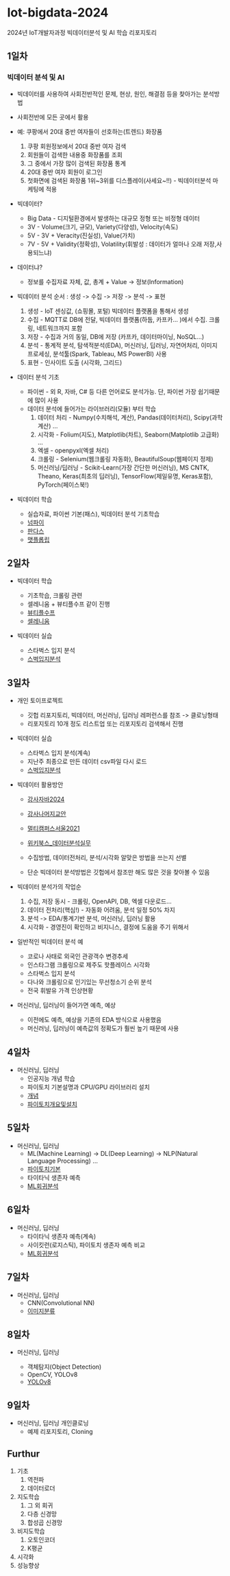 # Iot-bigdata-2024
2024년 IoT개발자과정 빅데이터분석 및 AI 학습 리포지토리

## 1일차

### 빅데이터 분석 및 AI
- 빅데이터를 사용하여 사회전반적인 문제, 현상, 원인, 해결점 등을 찾아가는 분석방법
- 사회전반에 모든 곳에서 활용
- 예: 쿠팡에서 20대 중반 여자들이 선호하는(트렌드) 화장품 
    1. 쿠팡 회원정보에서 20대 중반 여자 검색
    2. 회원들이 검색한 내용중 화장품를 조회
    3. 그 중에서 가장 많이 검색된 화장품 통계
    4. 20대 중반 여자 회원이 로그인
    5. 첫화면에 검색된 화장품 1위~3위를 디스플레이(사세요~!!) - 빅데이터분석 마케팅에 적용

- 빅데이터?
    - Big Data - 디지털환경에서 발생하는 대규모 정형 또는 비정형 데이터
    - 3V - Volume(크기, 규모), Variety(다양성), Velocity(속도)
    - 5V - 3V + Veracity(진실성), Value(가치)
    - 7V - 5V + Validity(정확성), Volatility(휘발성 : 데이터가 얼마나 오래 저장,사용되느냐)

- 데이터냐?
    - 정보를 수집자료 자체, 값, 총계 + Value -> 정보(Information)

- 빅데이터 분석 순서 : 생성 -> 수집 -> 저장 -> 분석 -> 표현
    1. 생성 - IoT 센싱값, (쇼핑몰, 포털) 빅데이터 플랫폼을 통해서 생성
    2. 수집 - MQTT로 DB에 전달, 빅데이터 플랫폼(하둡, 카프카... )에서 수집. 크롤링, 네트워크까지 포함
    3. 저장 - 수집과 거의 동일, DB에 저장 (카프카, 데이터마이닝, NoSQL...)
    4. 분석 - 통계적 분석, 탐색적분석(EDA), 머신러닝, 딥러닝, 자연어처리, 이미지프로세싱, 분석툴(Spark, Tableau, MS PowerBI) 사용
    5. 표현 - 인사이트 도출 (시각화, 그리드) 

- 데이터 분석 기초
    - 파이썬 - 외 R, 자바, C# 등 다른 언어로도 분석가능. 단, 파이썬 가장 쉽기때문에 많이 사용
    - 데이터 분석에 들어가는 라이브러리(모듈) 부터 학습
        1. 데이터 처리 - Numpy(수치해석, 계산), Pandas(데이터처리), Scipy(과학계산) ...
        2. 시각화 - Folium(지도), Matplotlib(차트), Seaborn(Matplotlib 고급화) ...
        3. 엑셀 - openpyxl(엑셀 처리)
        4. 크롤링 - Selenium(웹크롤링 자동화), BeautifulSoup(웹페이지 정제)
        5. 머신러닝/딥러닝 - Scikit-Learn(가장 간단한 머신러닝), MS CNTK, Theano, Keras(최초의 딥러닝), TensorFlow(제일유명, Keras포함), PyTorch(페이스북!)

- 빅데이터 학습
    - 실습자료, 파이썬 기본(패스), 빅데이터 분석 기초학습 
    - [넘파이](https://github.com/leekminxx/Iot-bigdata-2024/blob/main/day1/bda01_numpy_basic.ipynb)
    - [판다스](https://github.com/leekminxx/Iot-bigdata-2024/blob/main/day1/bda02_pandas_basic.ipynb)
    - [맷플롭립](https://github.com/leekminxx/Iot-bigdata-2024/blob/main/day1/bda03_matplotlib_basic.ipynb)

## 2일차
- 빅데이터 학습
    - 기초학습, 크롤링 관련
    - 셀레니움 + 뷰티플수프 같이 진행    
    - [뷰티플수프](https://github.com/leekminxx/Iot-bigdata-2024/blob/main/day2/dba04_beautifulsoup_basic.ipynb)
    - [셀레니움](https://github.com/leekminxx/Iot-bigdata-2024/blob/main/day2/dba05_selenium_basic.ipynb)

- 빅데이터 실습
    - 스타벅스 입지 분석
    - [스벅입지분석](https://github.com/leekminxx/Iot-bigdata-2024/blob/main/day2/dba06_starbucks_analysis.ipynb)

## 3일차
- 개인 토이프로젝트
    - 깃헙 리포지토리, 빅데이터, 머신러닝, 딥러닝 레퍼런스를 참조 -> 클로닝형태
    - 리포지토리 10개 정도 리스트업 또는 리포지토리 검색해서 진행

- 빅데이터 실습
    - 스타벅스 입지 분석(계속)
    - 지난주 최종으로 만든 데이터 csv파일 다시 로드
    - [스벅입지분석](https://github.com/leekminxx/Iot-bigdata-2024/blob/main/day3/dba07_starbucks_analysis.ipynb)

- 빅데이터 활용방안
    - [강사자바2024](https://github.com/hugoMGSung/bigdata-analysis-2024)
    - [강사나머지교안](https://github.com/hugoMGSung/works-need-it-data-analysis)
    - [멀티캠퍼스서울2021](https://github.com/ckiekim/DataAnalysis-2021-3)
    - [위키북스_데이터분석실무](https://github.com/CityHopper/playwithdata)

    - 수집방법, 데이터전처리, 분석/시각화 알맞은 방법을 쓰는지 선별
    - 단순 빅데이터 분석방법은 깃헙에서 참조만 해도 많은 것을 찾아볼 수 있음

- 빅데이터 분석가의 작업순
    1. 수집, 저장 동시 - 크롤링, OpenAPI, DB, 엑셀 다운로드... 
    2. 데이터 전처리(핵심!) - 자동화 어려움, 분석 일정 50% 차지
    3. 분석 -> EDA/통계기반 분석, 머신러닝, 딥러닝 활용
    4. 시각화 - 경영진이 확인하고 비지니스, 결정에 도움을 주기 위해서 

- 일반적인 빅데이터 분석 예
    - 코로나 사태로 외국인 관광객수 변경추세
    - 인스타그램 크롤링으로 제주도 핫플레이스 시각화
    - 스타벅스 입지 분석
    - 다나와 크롤링으로 인기있는 무선청소기 순위 분석
    - 전국 휘발유 가격 인상현황

- 머신러닝, 딥러닝이 들어가면 예측, 예상
    - 이전에도 예측, 예상을 기존의 EDA 방식으로 사용했음
    - 머신러닝, 딥러닝이 예측값의 정확도가 훨씬 높기 때문에 사용

## 4일차
- 머신러닝, 딥러닝
    - 인공지능 개념 학습
    - 파이토치 기본설명과 CPU/GPU 라이브러리 설치
    - [개념](https://github.com/leekminxx/Iot-bigdata-2024/blob/main/day4/dba08_ml_dl_concept.ipynb)
    - [파이토치개요및설치](https://github.com/leekminxx/Iot-bigdata-2024/blob/main/day4/dba09_pytorch_start.ipynb)

## 5일차
- 머신러닝, 딥러닝
    - ML(Machine Learning) -> DL(Deep Learning) -> NLP(Natural Language Processing) ...
    - [파이토치기본](https://github.com/leekminxx/Iot-bigdata-2024/blob/main/day5/dba10_pytorch_basic.ipynb)
    - 타이타닉 생존자 예측
    - [ML회귀분석](https://github.com/leekminxx/Iot-bigdata-2024/blob/main/day5/dba11_linear_regression.ipynb)

## 6일차
- 머신러닝, 딥러닝
    - 타이타닉 생존자 예측(계속)
    - 사이킷런(로지스틱), 파이토치 생존자 예측 비교
    - [ML회귀분석](https://github.com/leekminxx/Iot-bigdata-2024/blob/main/day5/dba11_linear_regression.ipynb)

## 7일차
- 머신러닝, 딥러닝
    - CNN(Convolutional NN) 
    - [이미지분류](https://github.com/leekminxx/Iot-bigdata-2024/blob/main/day7/dba12_image_class.ipynb)


## 8일차
- 머신러닝, 딥러닝
    - 객체탐지(Object Detection)
    - OpenCV, YOLOv8
    - [YOLOv8](https://github.com/leekminxx/Iot-bigdata-2024/blob/main/day8/dba13_object_detection.ipynb)

    <ung src='' width="700">   

## 9일차
- 머신러닝, 딥러닝 개인클로닝
    - 예제 리포지토리, Cloning

## Furthur
1. 기초
    1. 역전파
    2. 데이터로더
2. 지도학습
    1. 그 외 회귀
    2. 다층 신경망
    3. 합성곱 신경망
3. 비지도학습
    1. 오토인코더
    2. K평균
4. 시각화
5. 성능향상



